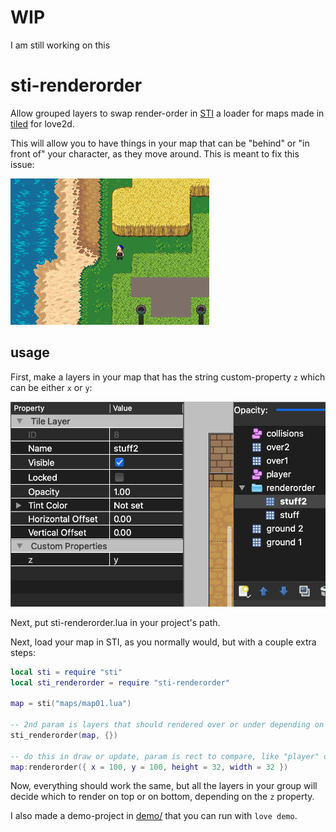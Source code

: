 # WIP

I am still working on this

# sti-renderorder

Allow grouped layers to swap render-order in [STI](https://github.com/karai17/Simple-Tiled-Implementation) a loader for maps made in [tiled](https://www.mapeditor.org/) for love2d.

This will allow you to have things in your map that can be "behind" or "in front of" your character, as they move around. This is meant to fix this issue:


![render-order is not correct](images/problem.gif)


## usage

First, make a layers in your map that has the string custom-property `z` which can be either `x` or `y`:

![screenshot of properties in tiled](images/screen1.png)

Next, put sti-renderorder.lua in your project's path.

Next, load your map in STI, as you normally would, but with a couple extra steps:

```lua
local sti = require "sti"
local sti_renderorder = require "sti-renderorder"

map = sti("maps/map01.lua")

-- 2nd param is layers that should rendered over or under depending on position
sti_renderorder(map, {})

-- do this in draw or update, param is rect to compare, like "player" object that can move in front or behind things
map:renderorder({ x = 100, y = 100, height = 32, width = 32 })
```

Now, everything should work the same, but all the layers in your group will decide which to render on top or on bottom, depending on the `z` property.


I also made a demo-project in [demo/](demo/) that you can run with `love demo`.